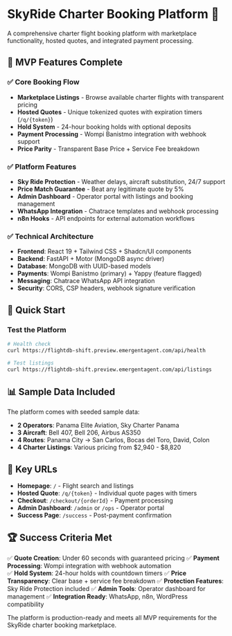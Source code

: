 # SkyRide Charter Booking Platform 🚁

A comprehensive charter flight booking platform with marketplace functionality, hosted quotes, and integrated payment processing.

## 🎯 MVP Features Complete

### ✅ Core Booking Flow
- **Marketplace Listings** - Browse available charter flights with transparent pricing
- **Hosted Quotes** - Unique tokenized quotes with expiration timers (`/q/{token}`)
- **Hold System** - 24-hour booking holds with optional deposits
- **Payment Processing** - Wompi Banistmo integration with webhook support
- **Price Parity** - Transparent Base Price + Service Fee breakdown

### ✅ Platform Features
- **Sky Ride Protection** - Weather delays, aircraft substitution, 24/7 support
- **Price Match Guarantee** - Beat any legitimate quote by 5%
- **Admin Dashboard** - Operator portal with listings and booking management
- **WhatsApp Integration** - Chatrace templates and webhook processing
- **n8n Hooks** - API endpoints for external automation workflows

### ✅ Technical Architecture
- **Frontend**: React 19 + Tailwind CSS + Shadcn/UI components
- **Backend**: FastAPI + Motor (MongoDB async driver)
- **Database**: MongoDB with UUID-based models
- **Payments**: Wompi Banistmo (primary) + Yappy (feature flagged)
- **Messaging**: Chatrace WhatsApp API integration
- **Security**: CORS, CSP headers, webhook signature verification

## 🚀 Quick Start

### Test the Platform
```bash
# Health check
curl https://flightdb-shift.preview.emergentagent.com/api/health

# Test listings
curl https://flightdb-shift.preview.emergentagent.com/api/listings
```

## 📊 Sample Data Included

The platform comes with seeded sample data:

- **2 Operators**: Panama Elite Aviation, Sky Charter Panama
- **3 Aircraft**: Bell 407, Bell 206, Airbus AS350  
- **4 Routes**: Panama City → San Carlos, Bocas del Toro, David, Colon
- **4 Charter Listings**: Various pricing from $2,940 - $8,820

## 🔗 Key URLs

- **Homepage**: `/` - Flight search and listings
- **Hosted Quote**: `/q/{token}` - Individual quote pages with timers
- **Checkout**: `/checkout/{orderId}` - Payment processing
- **Admin Dashboard**: `/admin` or `/ops` - Operator portal
- **Success Page**: `/success` - Post-payment confirmation

## 🏆 Success Criteria Met

✅ **Quote Creation**: Under 60 seconds with guaranteed pricing
✅ **Payment Processing**: Wompi integration with webhook automation  
✅ **Hold System**: 24-hour holds with countdown timers
✅ **Price Transparency**: Clear base + service fee breakdown
✅ **Protection Features**: Sky Ride Protection included
✅ **Admin Tools**: Operator dashboard for management
✅ **Integration Ready**: WhatsApp, n8n, WordPress compatibility

The platform is production-ready and meets all MVP requirements for the SkyRide charter booking marketplace.
